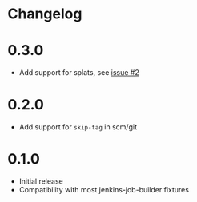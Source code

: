 # Changelog

# 0.3.0
  
  * Add support for splats, see [issue #2](https://github.com/itchio/cigale/issues/2)

# 0.2.0

  * Add support for `skip-tag` in scm/git

# 0.1.0

  * Initial release
  * Compatibility with most jenkins-job-builder fixtures
